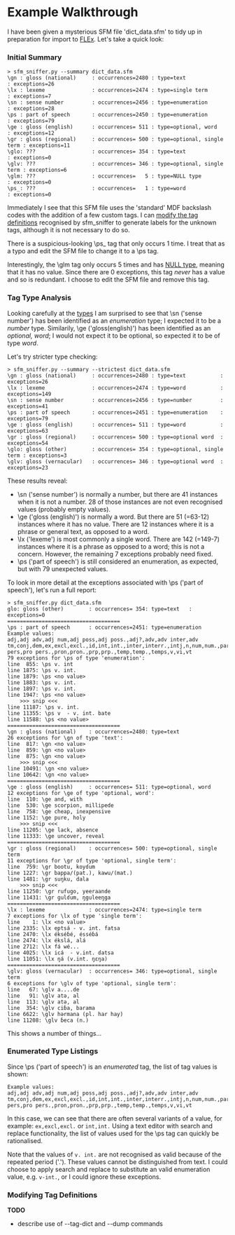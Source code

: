 
# Example Walkthrough

I have been given a mysterious SFM file 'dict_data.sfm' to tidy up in
preparation for import to [FLEx][SIL-FLEX]. Let's take a quick look:

### Initial Summary

```
> sfm_sniffer.py --summary dict_data.sfm
\gn : gloss (national)     : occurrences=2480 : type=text                  : exceptions=26
\lx : lexeme               : occurrences=2474 : type=single term           : exceptions=7
\sn : sense number         : occurrences=2456 : type=enumeration           : exceptions=28
\ps : part of speech       : occurrences=2450 : type=enumeration           : exceptions=79
\ge : gloss (english)      : occurrences= 511 : type=optional, word        : exceptions=12
\gr : gloss (regional)     : occurrences= 500 : type=optional, single term : exceptions=11
\glo: ???                  : occurrences= 354 : type=text                  : exceptions=0
\glv: ???                  : occurrences= 346 : type=optional, single term : exceptions=6
\glm: ???                  : occurrences=   5 : type=NULL type             : exceptions=0
\ps_: ???                  : occurrences=   1 : type=word                  : exceptions=0
```

Immediately I see that this SFM file uses the 'standard' MDF backslash
codes with the addition of a few custom tags. I can [modify the
tag definitions](#modifying-tag-definitions) recognised by sfm_sniffer
to generate labels for the unknown tags, although it is not necessary
to do so.

There is a suspicious-looking \ps_ tag that only occurs 1 time. I
treat that as a typo and edit the SFM file to change it to a \ps tag.

Interestingly, the \glm tag only occurs 5 times and has
[NULL type](#null-type), meaning that it has no value. Since there
are 0 exceptions, this tag _never_ has a value and so is redundant.
I choose to edit the SFM file and remove this tag.

### Tag Type Analysis

Looking carefully at the [types](#value-types) I am surprised to
see that \sn ('sense number') has been identified as an _enumeration_
type; I expected it to be a _number_ type. Similarily, \ge
('gloss(english)') has been identified as an _optional, word_; I would
not expect it to be optional, so expected it to be of type _word_.

Let's try stricter type checking:

```
> sfm_sniffer.py --summary --strictest dict_data.sfm
\gn : gloss (national)     : occurrences=2480 : type=text           : exceptions=26
\lx : lexeme               : occurrences=2474 : type=word           : exceptions=149
\sn : sense number         : occurrences=2456 : type=number         : exceptions=41
\ps : part of speech       : occurrences=2451 : type=enumeration    : exceptions=79
\ge : gloss (english)      : occurrences= 511 : type=word           : exceptions=63
\gr : gloss (regional)     : occurrences= 500 : type=optional word  : exceptions=54
\glo: gloss (other)        : occurrences= 354 : type=optional, single term : exceptions=3
\glv: gloss (vernacular)   : occurrences= 346 : type=optional word  : exceptions=23
```

These results reveal:

* \sn ('sense number') is normally a number, but there are 41 instances
when it is not a number. 28 of those instances are not
even recognised values (probably empty values).
* \ge ('gloss (english)') is normally a word. But there are 51 (=63-12)
instances where it has no value. There are 12 instances where it is
a phrase or general text, as opposed to a word.
* \lx ('lexeme') is most commonly a single word. There are 142
(=149-7) instances where it is a phrase as opposed to a word; this
is not a concern. However, the remaining 7 exceptions probably need
fixed.
* \ps ('part of speech') is still considered an enumeration, as
expected, but with 79 unexpected values.

To look in more detail at the exceptions associated with \ps ('part of
speech'), let's run a full report:

```
> sfm_sniffer.py dict_data.sfm
glo: gloss (other)        : occurrences= 354: type=text   : exceptions=0
====================================
\ps : part of speech      : occurrences=2451: type=enumeration
Example values:
adj,adj adv,adj num,adj poss,adj poss.,adj?,adv,adv inter,adv tm,conj,dem,ex,excl,excl.,id,int,int.,inter,interr.,intj,n,num,num.,part.,pers,poss.,pr.,prn,pro,pro pers,pro pers.,pron,pron.,prp,prp.,temp,temp.,temps,v,vi,vt
79 exceptions for \ps of type 'enumeration':
line  855: \ps v. int
line 1875: \ps v. int.
line 1879: \ps <no value>
line 1883: \ps v. int.
line 1897: \ps v. int.
line 1947: \ps <no value>
    >>> snip <<<
line 11187: \ps v. int.
line 11355: \ps v  - v. int. bate
line 11588: \ps <no value>
====================================
\gn : gloss (national)    : occurrences=2480: type=text
26 exceptions for \gn of type 'text':
line  817: \gn <no value>
line  859: \gn <no value>
line  875: \gn <no value>
    >>> snip <<<
line 10491: \gn <no value>
line 10642: \gn <no value>
====================================
\ge : gloss (english)     : occurrences= 511: type=optional, word
12 exceptions for \ge of type 'optional, word':
line  110: \ge and, with
line  530: \ge scorpion, millipede
line  758: \ge cheap, inexpensive
line 1152: \ge pure, holy
    >>> snip <<<
line 11205: \ge lack, absence
line 11333: \ge uncover, reveal
====================================
\gr : gloss (regional)    : occurrences= 500: type=optional, single term
11 exceptions for \gr of type 'optional, single term':
line  759: \gr bootu, koyɗum
line 1227: \gr bappa/(pat.), kawu/(mat.)
line 1481: \gr suŋku, dala
    >>> snip <<<
line 11250: \gr rufugo, yeeraande
line 11431: \gr gulɗum, ŋguleeŋga
====================================
\lx : lexeme              : occurrences=2474: type=single term
7 exceptions for \lx of type 'single term':
line    1: \lx <no value>
line 2335: \lx eptsá - v. int. fatsa
line 2470: \lx ékséɓé, ésséɓá
line 2474: \lx ékslá, alá
line 2712: \lx fá wé...
line 4025: \lx icá  - v.int. ɗatsa
line 11051: \lx ŋá (v.int. ŋɛŋa)
====================================
\glv: gloss (vernacular)  : occurrences= 346: type=optional, single term
6 exceptions for \glv of type 'optional, single term':
line   67: \glv a....de
line   91: \glv atə, al
line  113: \glv atə, al
line  354: \glv ciɓa, barama
line 6622: \glv hərmana (pl. har hay)
line 11208: \glv ɓeca (n.)
```

This shows a number of things...

### Enumerated Type Listings

Since \ps ('part of speech') is an _enumerated_ tag, the list of tag
values is shown:

```
Example values:
adj,adj adv,adj num,adj poss,adj poss.,adj?,adv,adv inter,adv tm,conj,dem,ex,excl,excl.,id,int,int.,inter,interr.,intj,n,num,num.,part.,pers,poss.,pr.,prn,pro,pro pers,pro pers.,pron,pron.,prp,prp.,temp,temp.,temps,v,vi,vt
```

In this case, we can see that there are often several variants of a
value, for example: `ex,excl,excl.` or `int,int.` Using a text editor
with search and replace functionality, the list of values used for the
\ps tag can quickly be rationalised.

Note that the values of `v. int.` are not recognised as valid
because of the repeated period ('.'). These values cannot be
distinguished from text. I could choose to apply search and replace to
substitute an valid enumeration value, e.g. `v-int.`, or I could ignore
these exceptions.

### Modifying Tag Definitions

**TODO**

* describe use of --tag-dict and --dump commands

[SIL-FLEX]: https://software.sil.org/fieldworks/
[SIL-SOLID]: https://software.sil.org/solid/
[MDF_2000]: https://downloads.sil.org/legacy/shoebox/MDF_2000.pdf
